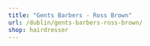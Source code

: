 ```yaml
---
title: "Gents Barbers - Ross Brown"
url: /dublin/gents-barbers-ross-brown/
shop: hairdresser
---
```


